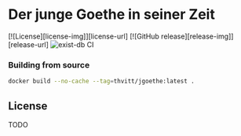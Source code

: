 # Der junge Goethe in seiner Zeit

[![License][license-img]][license-url]
[![GitHub release][release-img]][release-url]
![exist-db CI](https://github.com/cophiwue/jgoethe/workflows/exist-db%20CI/badge.svg)

### Building from source

```bash
docker build --no-cache --tag=thvitt/jgoethe:latest .
```

## License

TODO

<!-- 

[license-img]: https://img.shields.io/badge/license-AGPL%20v3-blue.svg
[license-url]: https://www.gnu.org/licenses/agpl-3.0
[release-img]: https://img.shields.io/badge/release-0.1.0-green.svg
[release-url]: https://github.com/cophiwue/jgoethe/releases/latest

-->
